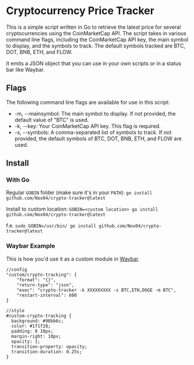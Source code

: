 # Cryptocurrency Price Tracker

This is a simple script written in Go to retrieve the latest price for several cryptocurrencies using the CoinMarketCap API. The script takes in various command line flags, including the CoinMarketCap API key, the main symbol to display, and the symbols to track. The default symbols tracked are BTC, DOT, BNB, ETH, and FLOW.

It emits a JSON object that you can use in your own scripts or in a status bar like Waybar.

## Flags

The following command line flags are available for use in this script:

- -m, --mainsymbol: The main symbol to display. If not provided, the default value of "BTC" is used.
- -k, --key: Your CoinMarketCap API key. This flag is required.
- -s, --symbols: A comma-separated list of symbols to track. If not provided, the default symbols of BTC, DOT, BNB, ETH, and FLOW are used.

## Install

### With Go

Regular `GOBIN` folder (make sure it's in your `PATH`):
`go install github.com/Nox04/crypto-tracker@latest`

Install to custom location:
`GOBIN=<custom location> go install github.com/Nox04/crypto-tracker@latest`

f.e. `sudo GOBIN=/usr/bin/ go install github.com/Nox04/crypto-tracker@latest`

### Waybar Example

This is how you'd use it as a custom module in [Waybar](https://github.com/Alexays/Waybar).

```
//config
"custom/crypto-tracking": {
    "format": "{}",
    "return-type": "json",
    "exec": "crypto-tracker -k XXXXXXXXX -s BTC,ETH,DOGE -m BTC",
    "restart-interval": 600
}

//style
#custom-crypto-tracking {
  background: #98bb6c;
  color: #1f1f28;
  padding: 0 10px;
  margin-right: 10px;
  opacity: 1;
  transition-property: opacity;
  transition-duration: 0.25s;
}

```
